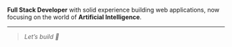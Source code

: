 **Full Stack Developer** with solid experience building web applications, now focusing on the world of **Artificial Intelligence**.

---

> _Let’s build 🚀_

